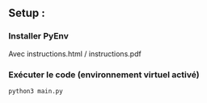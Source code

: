 

## Setup : 


### Installer PyEnv 
Avec instructions.html / instructions.pdf

### Exécuter le code (environnement virtuel activé)
```bash
python3 main.py
```